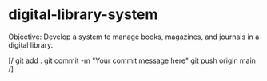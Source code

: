 # digital-library-system
Objective: Develop a system to manage books, magazines, and journals in a digital library.

[/
    git add .
    git commit -m "Your commit message here"
    git push origin main
/]